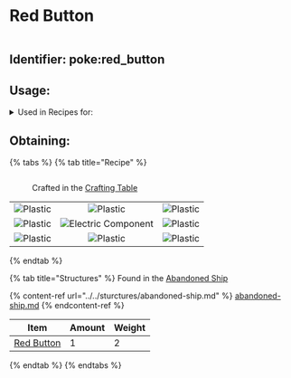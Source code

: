 # Red Button



<figure><img src="https://github.com/user-attachments/assets/fc83789b-3243-493e-8d39-eef443cd0653" alt=""><figcaption></figcaption></figure>

## Identifier: **poke:red\_button** <a href="#identifier" id="identifier"></a>

## Usage:

<details>

<summary>Used in Recipes for:</summary>

* Charged Cobalt Block
* Armor Stand Hider
* Armor Stand Remover
* Armor Stand Hider
* Panic Button
* Sundial
* Quantum Teleporter

</details>



## Obtaining:

{% tabs %}
{% tab title="Recipe" %}


<figure><img src="https://minecraft.wiki/images/thumb/Crafting_Table_JE4_BE3.png/150px-Crafting_Table_JE4_BE3.png?5767f" alt=""><figcaption><p>Crafted in the <a href="https://minecraft.wiki/w/Crafting_Table">Crafting Table</a></p></figcaption></figure>

|                                                                                             |                                                                                                        |                                                                                             |
| :-----------------------------------------------------------------------------------------: | :----------------------------------------------------------------------------------------------------: | :-----------------------------------------------------------------------------------------: |
| ![Plastic](https://github.com/user-attachments/assets/ef6c978f-76ec-48e4-aa89-29c2d98f4624) |       ![Plastic](https://github.com/user-attachments/assets/ef6c978f-76ec-48e4-aa89-29c2d98f4624)      | ![Plastic](https://github.com/user-attachments/assets/ef6c978f-76ec-48e4-aa89-29c2d98f4624) |
| ![Plastic](https://github.com/user-attachments/assets/ef6c978f-76ec-48e4-aa89-29c2d98f4624) | ![Electric Component](https://github.com/user-attachments/assets/74fc7c8a-64ec-44e5-b227-588b7485a088) | ![Plastic](https://github.com/user-attachments/assets/ef6c978f-76ec-48e4-aa89-29c2d98f4624) |
| ![Plastic](https://github.com/user-attachments/assets/ef6c978f-76ec-48e4-aa89-29c2d98f4624) |       ![Plastic](https://github.com/user-attachments/assets/ef6c978f-76ec-48e4-aa89-29c2d98f4624)      | ![Plastic](https://github.com/user-attachments/assets/ef6c978f-76ec-48e4-aa89-29c2d98f4624) |
{% endtab %}

{% tab title="Structures" %}
Found in the [Abandoned Ship](../../sturctures/abandoned-ship.md)

{% content-ref url="../../sturctures/abandoned-ship.md" %}
[abandoned-ship.md](../../sturctures/abandoned-ship.md)
{% endcontent-ref %}

| Item                                                                                                                                           | Amount | Weight |
| ---------------------------------------------------------------------------------------------------------------------------------------------- | ------ | ------ |
| [<img src="https://github.com/user-attachments/assets/fc83789b-3243-493e-8d39-eef443cd0653" alt="" data-size="line">Red Button](red-button.md) | 1      | 2      |
{% endtab %}
{% endtabs %}
